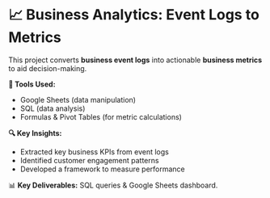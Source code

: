 # 📈 Business Analytics: Event Logs to Metrics  

This project converts **business event logs** into actionable **business metrics** to aid decision-making.  

**🔧 Tools Used:**  
- Google Sheets (data manipulation)
- SQL (data analysis)
- Formulas & Pivot Tables (for metric calculations)

**🔍 Key Insights:**
- Extracted key business KPIs from event logs
- Identified customer engagement patterns
- Developed a framework to measure performance

📊 **Key Deliverables:** SQL queries & Google Sheets dashboard.
